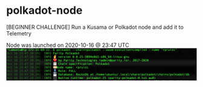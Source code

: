 # polkadot-node
[BEGINNER CHALLENGE] Run a Kusama or Polkadot node and add it to Telemetry

Node was launched on 2020-10-16 @ 23:47 UTC
![node launched image](https://github.com/rpruizc/polkadot-node/blob/main/polkadot_node_launched.png)
